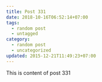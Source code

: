 ```yaml
---
title: Post 331
date: 2018-10-16T06:52:14+07:00
tags:
  - random post
  - untagged
category:
  - random post
  - uncategorized
updated: 2015-12-21T11:49:23+07:00
---
```

This is content of post 331